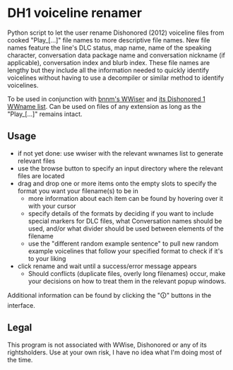 # DH1 voiceline renamer

Python script to let the user rename Dishonored (2012) voiceline files from cooked "Play_[...]" file names to more descriptive file names. New file names feature the line's DLC status, map name, name of the speaking character, conversation data package name and conversation nickname (if applicable), conversation index and blurb index. These file names are lengthy but they include all the information needed to quickly identify voicelines without having to use a decompiler or similar method to identify voicelines.

To be used in conjunction with [bnnm's WWiser](https://github.com/bnnm/wwiser) and [its Dishonored 1 WWname list](https://github.com/bnnm/wwiser-utils/tree/master/wwnames). Can be used on files of any extension as long as the "Play_[...]" remains intact.

## Usage
- if not yet done: use wwiser with the relevant wwnames list to generate relevant files
- use the browse button to specify an input directory where the relevant files are located
- drag and drop one or more items onto the empty slots to specify the format you want your filename(s) to be in
  - more information about each item can be found by hovering over it with your cursor
  - specify details of the formats by deciding if you want to include special markers for DLC files, what Conversation names should be used, and/or what divider should be used between elements of the filename
  - use the "different random example sentence" to pull new random example voicelines that follow your specified format to check if it's to your liking
- click rename and wait until a success/error message appears
  - Should conflicts (duplicate files, overly long filenames) occur, make your decisions on how to treat them in the relevant popup windows.

Additional information can be found by clicking the "🛈" buttons in the interface.

## Legal
This program is not associated with WWise, Dishonored or any of its rightsholders. Use at your own risk, I have no idea what I'm doing most of the time.

